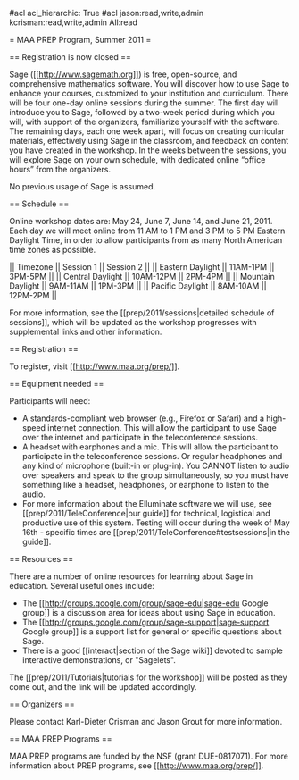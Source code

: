 #acl acl_hierarchic: True
#acl jason:read,write,admin kcrisman:read,write,admin All:read


= MAA PREP Program, Summer 2011 =

== Registration is now closed ==

Sage ([[http://www.sagemath.org]]) is free, open-source, and comprehensive mathematics software. You will discover
how to use Sage to enhance your courses, customized to your institution and curriculum. There will be four
one-day online sessions during the summer. The first day will introduce you to Sage, followed by a two-week
period during which you will, with support of the organizers, familiarize yourself with the software.
The remaining days, each one week apart, will focus on creating curricular materials, effectively using Sage
in the classroom, and feedback on content you have created in the workshop. In the weeks between the
sessions, you will explore Sage on your own schedule, with dedicated online “office hours” from the
organizers.

No previous usage of Sage is assumed.

== Schedule ==

Online workshop dates are: May 24, June 7, June 14, and June 21, 2011.  Each day we will meet online from 11 AM to 1 PM and 3 PM to 5 PM Eastern Daylight Time, in order to allow participants from as many North American time zones as possible.

|| Timezone || Session 1 || Session 2 ||
|| Eastern Daylight || 11AM-1PM || 3PM-5PM ||
|| Central Daylight || 10AM-12PM || 2PM-4PM ||
|| Mountain Daylight || 9AM-11AM || 1PM-3PM ||
|| Pacific Daylight || 8AM-10AM || 12PM-2PM ||

For more information, see the [[prep/2011/sessions|detailed schedule of sessions]], which will be updated as the workshop progresses with supplemental links and other information.

== Registration ==

To register, visit [[http://www.maa.org/prep/]]. 

== Equipment needed ==

Participants will need:
  * A standards-compliant web browser (e.g., Firefox or Safari) and a high-speed internet connection.  This will allow the participant to use  Sage over the internet and participate in the teleconference sessions.
  * A headset with earphones and a mic.  This will allow the participant to participate in the teleconference sessions.  Or regular headphones and any kind of microphone (built-in or plug-in).  You CANNOT listen to audio over speakers and speak to the group simultaneously, so you must have something like a headset, headphones, or earphone to listen to the audio.
  * For more information about the Elluminate software we will use, see [[prep/2011/TeleConference|our guide]] for technical, logistical and productive use of this system.  Testing will occur during the week of May 16th - specific times are [[prep/2011/TeleConference#testsessions|in the guide]].

== Resources ==

There are a number of online resources for learning about Sage in education.  Several useful ones include:
  * The [[http://groups.google.com/group/sage-edu|sage-edu Google group]] is a discussion area for ideas about using Sage in education.
  * The [[http://groups.google.com/group/sage-support|sage-support Google group]] is a support list for general or specific questions about Sage.
  * There is a good [[interact|section of the Sage wiki]] devoted to sample interactive demonstrations, or "Sagelets".

The [[prep/2011/Tutorials|tutorials for the workshop]] will be posted as they come out, and the link will be updated accordingly.


== Organizers ==

Please contact Karl-Dieter Crisman and Jason Grout for more information.

== MAA PREP Programs ==

MAA PREP programs are funded by the NSF (grant DUE-0817071).  For more information about PREP programs, see [[http://www.maa.org/prep/]].

